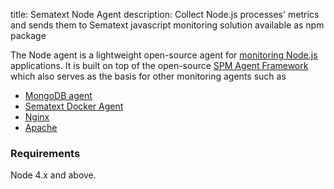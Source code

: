 title: Sematext Node Agent
description: Collect Node.js processes' metrics and sends them to Sematext javascript monitoring solution available as npm package

The Node agent is a lightweight open-source agent for [monitoring
Node.js](../integration/node.js) applications.  It is built on top of
the open-source [SPM Agent Framework](https://github.com/sematext/spm-agent) which also serves as
the basis for other monitoring agents such as

- [MongoDB agent](../integration/mongodb)
- [Sematext Docker Agent](../containers)
- [Nginx](../integration/nginx)
- [Apache](../integration/apache)


### Requirements

Node 4.x and above.

